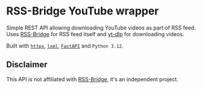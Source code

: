 # RSS-Bridge YouTube wrapper

Simple REST API allowing downloading YouTube videos as part of RSS feed.
Uses [RSS-Bridge](https://github.com/RSS-Bridge/rss-bridge) for RSS feed itself and [yt-dlp](https://github.com/yt-dlp/yt-dlp) for downloading videos.

Built with [`httpx`](https://www.python-httpx.org/), [`lxml`](https://lxml.de/), [`FastAPI`](https://fastapi.tiangolo.com/) and `Python 3.12`.



## Disclaimer

This API is not affiliated with [RSS-Bridge](https://github.com/RSS-Bridge/rss-bridge), it's an independent project.

